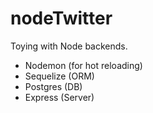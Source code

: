 # nodeTwitter

Toying with Node backends. 

- Nodemon (for hot reloading)
- Sequelize (ORM)
- Postgres (DB)
- Express (Server)

